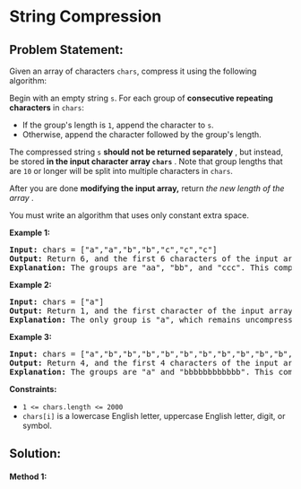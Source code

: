 # String Compression

## Problem Statement:

Given an array of characters `chars`, compress it using the following algorithm:

Begin with an empty string `s`. For each group of **consecutive repeating characters** in `chars`:

* If the group's length is `1`, append the character to `s`.
* Otherwise, append the character followed by the group's length.

The compressed string `s`  **should not be returned separately** , but instead, be stored  **in the input character array `chars`** . Note that group lengths that are `10` or longer will be split into multiple characters in `chars`.

After you are done **modifying the input array,** return  *the new length of the array* .

You must write an algorithm that uses only constant extra space.

**Example 1:**

<pre><strong>Input:</strong> chars = ["a","a","b","b","c","c","c"]
<strong>Output:</strong> Return 6, and the first 6 characters of the input array should be: ["a","2","b","2","c","3"]
<strong>Explanation:</strong> The groups are "aa", "bb", and "ccc". This compresses to "a2b2c3".
</pre>

**Example 2:**

<pre><strong>Input:</strong> chars = ["a"]
<strong>Output:</strong> Return 1, and the first character of the input array should be: ["a"]
<strong>Explanation:</strong> The only group is "a", which remains uncompressed since it's a single character.
</pre>

**Example 3:**

<pre><strong>Input:</strong> chars = ["a","b","b","b","b","b","b","b","b","b","b","b","b"]
<strong>Output:</strong> Return 4, and the first 4 characters of the input array should be: ["a","b","1","2"].
<strong>Explanation:</strong> The groups are "a" and "bbbbbbbbbbbb". This compresses to "ab12".</pre>

**Constraints:**

* `1 <= chars.length <= 2000`
* `chars[i]` is a lowercase English letter, uppercase English letter, digit, or symbol.


## Solution:

#### Method 1:
